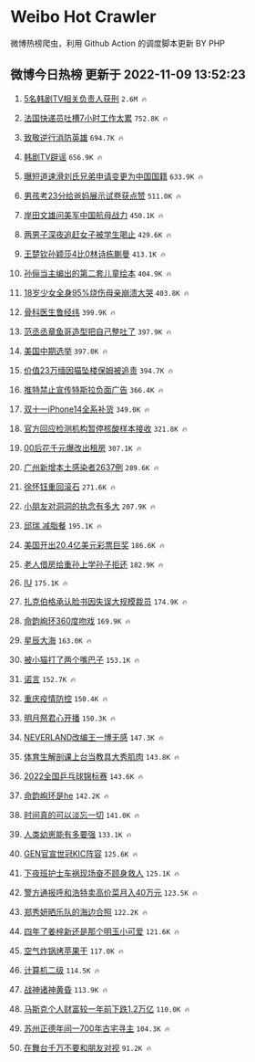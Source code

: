 # Weibo Hot Crawler 



微博热榜爬虫，利用 Github Action 的调度脚本更新 BY PHP 


## 微博今日热榜 更新于 2022-11-09 13:52:23 
1. [5名韩剧TV相关负责人获刑](https://s.weibo.com/weibo?q=%235%E5%90%8D%E9%9F%A9%E5%89%A7TV%E7%9B%B8%E5%85%B3%E8%B4%9F%E8%B4%A3%E4%BA%BA%E8%8E%B7%E5%88%91%23&t=31&band_rank=1&Refer=top) `2.6M 🔥` 

1. [法国快递员吐槽7小时工作太累](https://s.weibo.com/weibo?q=%23%E6%B3%95%E5%9B%BD%E5%BF%AB%E9%80%92%E5%91%98%E5%90%90%E6%A7%BD7%E5%B0%8F%E6%97%B6%E5%B7%A5%E4%BD%9C%E5%A4%AA%E7%B4%AF%23&t=31&band_rank=2&Refer=top) `752.8K 🔥` 

1. [致敬逆行消防英雄](https://s.weibo.com/weibo?q=%23%E8%87%B4%E6%95%AC%E9%80%86%E8%A1%8C%E6%B6%88%E9%98%B2%E8%8B%B1%E9%9B%84%23&t=31&band_rank=3&Refer=top) `694.7K 🔥` 

1. [韩剧TV辟谣](https://s.weibo.com/weibo?q=%23%E9%9F%A9%E5%89%A7TV%E8%BE%9F%E8%B0%A3%23&t=31&band_rank=4&Refer=top) `656.9K 🔥` 

1. [曝短道速滑刘氏兄弟申请变更为中国国籍](https://s.weibo.com/weibo?q=%23%E6%9B%9D%E7%9F%AD%E9%81%93%E9%80%9F%E6%BB%91%E5%88%98%E6%B0%8F%E5%85%84%E5%BC%9F%E7%94%B3%E8%AF%B7%E5%8F%98%E6%9B%B4%E4%B8%BA%E4%B8%AD%E5%9B%BD%E5%9B%BD%E7%B1%8D%23&t=31&band_rank=5&Refer=top) `633.9K 🔥` 

1. [男孩考23分给爸妈展示试卷获点赞](https://s.weibo.com/weibo?q=%23%E7%94%B7%E5%AD%A9%E8%80%8323%E5%88%86%E7%BB%99%E7%88%B8%E5%A6%88%E5%B1%95%E7%A4%BA%E8%AF%95%E5%8D%B7%E8%8E%B7%E7%82%B9%E8%B5%9E%23&t=31&band_rank=6&Refer=top) `511.0K 🔥` 

1. [岸田文雄问美军中国航母战力](https://s.weibo.com/weibo?q=%23%E5%B2%B8%E7%94%B0%E6%96%87%E9%9B%84%E9%97%AE%E7%BE%8E%E5%86%9B%E4%B8%AD%E5%9B%BD%E8%88%AA%E6%AF%8D%E6%88%98%E5%8A%9B%23&t=31&band_rank=7&Refer=top) `450.1K 🔥` 

1. [两男子深夜追赶女子被学生喝止](https://s.weibo.com/weibo?q=%23%E4%B8%A4%E7%94%B7%E5%AD%90%E6%B7%B1%E5%A4%9C%E8%BF%BD%E8%B5%B6%E5%A5%B3%E5%AD%90%E8%A2%AB%E5%AD%A6%E7%94%9F%E5%96%9D%E6%AD%A2%23&t=31&band_rank=8&Refer=top) `429.6K 🔥` 

1. [王楚钦孙颖莎4比0林诗栋蒯曼](https://s.weibo.com/weibo?q=%23%E7%8E%8B%E6%A5%9A%E9%92%A6%E5%AD%99%E9%A2%96%E8%8E%8E4%E6%AF%940%E6%9E%97%E8%AF%97%E6%A0%8B%E8%92%AF%E6%9B%BC%23&t=31&band_rank=9&Refer=top) `413.1K 🔥` 

1. [孙俪当主编出的第二套儿童绘本](https://s.weibo.com/weibo?q=%23%E5%AD%99%E4%BF%AA%E5%BD%93%E4%B8%BB%E7%BC%96%E5%87%BA%E7%9A%84%E7%AC%AC%E4%BA%8C%E5%A5%97%E5%84%BF%E7%AB%A5%E7%BB%98%E6%9C%AC%23&t=31&band_rank=10&Refer=top) `404.9K 🔥` 

1. [18岁少女全身95%烧伤母亲崩溃大哭](https://s.weibo.com/weibo?q=%2318%E5%B2%81%E5%B0%91%E5%A5%B3%E5%85%A8%E8%BA%AB95%25%E7%83%A7%E4%BC%A4%E6%AF%8D%E4%BA%B2%E5%B4%A9%E6%BA%83%E5%A4%A7%E5%93%AD%23&t=31&band_rank=11&Refer=top) `403.8K 🔥` 

1. [骨科医生鲁经纬](https://s.weibo.com/weibo?q=%23%E9%AA%A8%E7%A7%91%E5%8C%BB%E7%94%9F%E9%B2%81%E7%BB%8F%E7%BA%AC%23&t=31&band_rank=12&Refer=top) `399.9K 🔥` 

1. [范丞丞章鱼哥造型把自己整吐了](https://s.weibo.com/weibo?q=%23%E8%8C%83%E4%B8%9E%E4%B8%9E%E7%AB%A0%E9%B1%BC%E5%93%A5%E9%80%A0%E5%9E%8B%E6%8A%8A%E8%87%AA%E5%B7%B1%E6%95%B4%E5%90%90%E4%BA%86%23&t=31&band_rank=13&Refer=top) `397.9K 🔥` 

1. [美国中期选举](https://s.weibo.com/weibo?q=%E7%BE%8E%E5%9B%BD%E4%B8%AD%E6%9C%9F%E9%80%89%E4%B8%BE&t=31&band_rank=14&Refer=top) `397.0K 🔥` 

1. [价值23万缅因猫坠楼保姆被追责](https://s.weibo.com/weibo?q=%23%E4%BB%B7%E5%80%BC23%E4%B8%87%E7%BC%85%E5%9B%A0%E7%8C%AB%E5%9D%A0%E6%A5%BC%E4%BF%9D%E5%A7%86%E8%A2%AB%E8%BF%BD%E8%B4%A3%23&t=31&band_rank=15&Refer=top) `394.7K 🔥` 

1. [推特禁止宣传特斯拉负面广告](https://s.weibo.com/weibo?q=%23%E6%8E%A8%E7%89%B9%E7%A6%81%E6%AD%A2%E5%AE%A3%E4%BC%A0%E7%89%B9%E6%96%AF%E6%8B%89%E8%B4%9F%E9%9D%A2%E5%B9%BF%E5%91%8A%23&t=31&band_rank=16&Refer=top) `366.4K 🔥` 

1. [双十一iPhone14全系补货](https://s.weibo.com/weibo?q=%23%E5%8F%8C%E5%8D%81%E4%B8%80iPhone14%E5%85%A8%E7%B3%BB%E8%A1%A5%E8%B4%A7%23&t=31&band_rank=17&Refer=top) `349.0K 🔥` 

1. [官方回应检测机构暂停核酸样本接收](https://s.weibo.com/weibo?q=%23%E5%AE%98%E6%96%B9%E5%9B%9E%E5%BA%94%E6%A3%80%E6%B5%8B%E6%9C%BA%E6%9E%84%E6%9A%82%E5%81%9C%E6%A0%B8%E9%85%B8%E6%A0%B7%E6%9C%AC%E6%8E%A5%E6%94%B6%23&t=31&band_rank=18&Refer=top) `321.8K 🔥` 

1. [00后花千元爆改出租房](https://s.weibo.com/weibo?q=%2300%E5%90%8E%E8%8A%B1%E5%8D%83%E5%85%83%E7%88%86%E6%94%B9%E5%87%BA%E7%A7%9F%E6%88%BF%23&t=31&band_rank=19&Refer=top) `307.1K 🔥` 

1. [广州新增本土感染者2637例](https://s.weibo.com/weibo?q=%23%E5%B9%BF%E5%B7%9E%E6%96%B0%E5%A2%9E%E6%9C%AC%E5%9C%9F%E6%84%9F%E6%9F%93%E8%80%852637%E4%BE%8B%23&t=31&band_rank=20&Refer=top) `289.6K 🔥` 

1. [徐怀钰重回滚石](https://s.weibo.com/weibo?q=%23%E5%BE%90%E6%80%80%E9%92%B0%E9%87%8D%E5%9B%9E%E6%BB%9A%E7%9F%B3%23&t=31&band_rank=21&Refer=top) `271.6K 🔥` 

1. [小朋友对洞洞的执念有多大](https://s.weibo.com/weibo?q=%23%E5%B0%8F%E6%9C%8B%E5%8F%8B%E5%AF%B9%E6%B4%9E%E6%B4%9E%E7%9A%84%E6%89%A7%E5%BF%B5%E6%9C%89%E5%A4%9A%E5%A4%A7%23&t=31&band_rank=22&Refer=top) `207.9K 🔥` 

1. [邱瑞 减脂餐](https://s.weibo.com/weibo?q=%E9%82%B1%E7%91%9E%20%E5%87%8F%E8%84%82%E9%A4%90&t=31&band_rank=23&Refer=top) `195.1K 🔥` 

1. [美国开出20.4亿美元彩票巨奖](https://s.weibo.com/weibo?q=%23%E7%BE%8E%E5%9B%BD%E5%BC%80%E5%87%BA20.4%E4%BA%BF%E7%BE%8E%E5%85%83%E5%BD%A9%E7%A5%A8%E5%B7%A8%E5%A5%96%23&t=31&band_rank=24&Refer=top) `186.6K 🔥` 

1. [老人借房给重孙上学孙子拒还](https://s.weibo.com/weibo?q=%23%E8%80%81%E4%BA%BA%E5%80%9F%E6%88%BF%E7%BB%99%E9%87%8D%E5%AD%99%E4%B8%8A%E5%AD%A6%E5%AD%99%E5%AD%90%E6%8B%92%E8%BF%98%23&t=31&band_rank=25&Refer=top) `182.9K 🔥` 

1. [IU](https://s.weibo.com/weibo?q=IU&t=31&band_rank=26&Refer=top) `175.1K 🔥` 

1. [扎克伯格承认脸书因失误大规模裁员](https://s.weibo.com/weibo?q=%23%E6%89%8E%E5%85%8B%E4%BC%AF%E6%A0%BC%E6%89%BF%E8%AE%A4%E8%84%B8%E4%B9%A6%E5%9B%A0%E5%A4%B1%E8%AF%AF%E5%A4%A7%E8%A7%84%E6%A8%A1%E8%A3%81%E5%91%98%23&t=31&band_rank=27&Refer=top) `174.9K 🔥` 

1. [命韵峋环360度吻戏](https://s.weibo.com/weibo?q=%23%E5%91%BD%E9%9F%B5%E5%B3%8B%E7%8E%AF360%E5%BA%A6%E5%90%BB%E6%88%8F%23&t=31&band_rank=28&Refer=top) `169.9K 🔥` 

1. [星辰大海](https://s.weibo.com/weibo?q=%E6%98%9F%E8%BE%B0%E5%A4%A7%E6%B5%B7&t=31&band_rank=29&Refer=top) `163.0K 🔥` 

1. [被小猫打了两个嘴巴子](https://s.weibo.com/weibo?q=%23%E8%A2%AB%E5%B0%8F%E7%8C%AB%E6%89%93%E4%BA%86%E4%B8%A4%E4%B8%AA%E5%98%B4%E5%B7%B4%E5%AD%90%23&t=31&band_rank=30&Refer=top) `153.1K 🔥` 

1. [诺言](https://s.weibo.com/weibo?q=%E8%AF%BA%E8%A8%80&t=31&band_rank=31&Refer=top) `152.7K 🔥` 

1. [重庆疫情防控](https://s.weibo.com/weibo?q=%23%E9%87%8D%E5%BA%86%E7%96%AB%E6%83%85%E9%98%B2%E6%8E%A7%23&t=31&band_rank=32&Refer=top) `150.4K 🔥` 

1. [明月祭君心开播](https://s.weibo.com/weibo?q=%23%E6%98%8E%E6%9C%88%E7%A5%AD%E5%90%9B%E5%BF%83%E5%BC%80%E6%92%AD%23&t=31&band_rank=33&Refer=top) `150.3K 🔥` 

1. [NEVERLAND改编王一博无感](https://s.weibo.com/weibo?q=%23NEVERLAND%E6%94%B9%E7%BC%96%E7%8E%8B%E4%B8%80%E5%8D%9A%E6%97%A0%E6%84%9F%23&t=31&band_rank=34&Refer=top) `147.3K 🔥` 

1. [体育生解剖课上台当教具大秀肌肉](https://s.weibo.com/weibo?q=%23%E4%BD%93%E8%82%B2%E7%94%9F%E8%A7%A3%E5%89%96%E8%AF%BE%E4%B8%8A%E5%8F%B0%E5%BD%93%E6%95%99%E5%85%B7%E5%A4%A7%E7%A7%80%E8%82%8C%E8%82%89%23&t=31&band_rank=35&Refer=top) `143.8K 🔥` 

1. [2022全国乒乓球锦标赛](https://s.weibo.com/weibo?q=%232022%E5%85%A8%E5%9B%BD%E4%B9%92%E4%B9%93%E7%90%83%E9%94%A6%E6%A0%87%E8%B5%9B%23&t=31&band_rank=36&Refer=top) `143.6K 🔥` 

1. [命韵峋环是he](https://s.weibo.com/weibo?q=%23%E5%91%BD%E9%9F%B5%E5%B3%8B%E7%8E%AF%E6%98%AFhe%23&t=31&band_rank=37&Refer=top) `142.2K 🔥` 

1. [时间真的可以淡忘一切](https://s.weibo.com/weibo?q=%23%E6%97%B6%E9%97%B4%E7%9C%9F%E7%9A%84%E5%8F%AF%E4%BB%A5%E6%B7%A1%E5%BF%98%E4%B8%80%E5%88%87%23&t=31&band_rank=38&Refer=top) `141.0K 🔥` 

1. [人类幼崽能有多要强](https://s.weibo.com/weibo?q=%23%E4%BA%BA%E7%B1%BB%E5%B9%BC%E5%B4%BD%E8%83%BD%E6%9C%89%E5%A4%9A%E8%A6%81%E5%BC%BA%23&t=31&band_rank=39&Refer=top) `133.1K 🔥` 

1. [GEN官宣世冠KIC阵容](https://s.weibo.com/weibo?q=%23GEN%E5%AE%98%E5%AE%A3%E4%B8%96%E5%86%A0KIC%E9%98%B5%E5%AE%B9%23&t=31&band_rank=40&Refer=top) `125.6K 🔥` 

1. [下夜班护士车祸现场奋不顾身救人](https://s.weibo.com/weibo?q=%23%E4%B8%8B%E5%A4%9C%E7%8F%AD%E6%8A%A4%E5%A3%AB%E8%BD%A6%E7%A5%B8%E7%8E%B0%E5%9C%BA%E5%A5%8B%E4%B8%8D%E9%A1%BE%E8%BA%AB%E6%95%91%E4%BA%BA%23&t=31&band_rank=41&Refer=top) `125.1K 🔥` 

1. [警方通报呼和浩特卖高价菜月入40万元](https://s.weibo.com/weibo?q=%23%E8%AD%A6%E6%96%B9%E9%80%9A%E6%8A%A5%E5%91%BC%E5%92%8C%E6%B5%A9%E7%89%B9%E5%8D%96%E9%AB%98%E4%BB%B7%E8%8F%9C%E6%9C%88%E5%85%A540%E4%B8%87%E5%85%83%23&t=31&band_rank=42&Refer=top) `123.5K 🔥` 

1. [郑秀妍晒乐队的海边合照](https://s.weibo.com/weibo?q=%23%E9%83%91%E7%A7%80%E5%A6%8D%E6%99%92%E4%B9%90%E9%98%9F%E7%9A%84%E6%B5%B7%E8%BE%B9%E5%90%88%E7%85%A7%23&t=31&band_rank=43&Refer=top) `122.2K 🔥` 

1. [四年了姜梓新还是那个明玉小可爱](https://s.weibo.com/weibo?q=%23%E5%9B%9B%E5%B9%B4%E4%BA%86%E5%A7%9C%E6%A2%93%E6%96%B0%E8%BF%98%E6%98%AF%E9%82%A3%E4%B8%AA%E6%98%8E%E7%8E%89%E5%B0%8F%E5%8F%AF%E7%88%B1%23&t=31&band_rank=44&Refer=top) `121.6K 🔥` 

1. [空气炸锅烤苹果干](https://s.weibo.com/weibo?q=%23%E7%A9%BA%E6%B0%94%E7%82%B8%E9%94%85%E7%83%A4%E8%8B%B9%E6%9E%9C%E5%B9%B2%23&t=31&band_rank=45&Refer=top) `117.0K 🔥` 

1. [计算机二级](https://s.weibo.com/weibo?q=%E8%AE%A1%E7%AE%97%E6%9C%BA%E4%BA%8C%E7%BA%A7&t=31&band_rank=46&Refer=top) `114.5K 🔥` 

1. [战神诸神黄昏](https://s.weibo.com/weibo?q=%23%E6%88%98%E7%A5%9E%E8%AF%B8%E7%A5%9E%E9%BB%84%E6%98%8F%23&t=31&band_rank=47&Refer=top) `113.9K 🔥` 

1. [马斯克个人财富较一年前下跌1.2万亿](https://s.weibo.com/weibo?q=%23%E9%A9%AC%E6%96%AF%E5%85%8B%E4%B8%AA%E4%BA%BA%E8%B4%A2%E5%AF%8C%E8%BE%83%E4%B8%80%E5%B9%B4%E5%89%8D%E4%B8%8B%E8%B7%8C1.2%E4%B8%87%E4%BA%BF%23&t=31&band_rank=48&Refer=top) `110.0K 🔥` 

1. [苏州正德年间一700年古宅寻主](https://s.weibo.com/weibo?q=%23%E8%8B%8F%E5%B7%9E%E6%AD%A3%E5%BE%B7%E5%B9%B4%E9%97%B4%E4%B8%80700%E5%B9%B4%E5%8F%A4%E5%AE%85%E5%AF%BB%E4%B8%BB%23&t=31&band_rank=49&Refer=top) `104.3K 🔥` 

1. [在舞台千万不要和朋友对视](https://s.weibo.com/weibo?q=%23%E5%9C%A8%E8%88%9E%E5%8F%B0%E5%8D%83%E4%B8%87%E4%B8%8D%E8%A6%81%E5%92%8C%E6%9C%8B%E5%8F%8B%E5%AF%B9%E8%A7%86%23&t=31&band_rank=50&Refer=top) `91.2K 🔥` 

